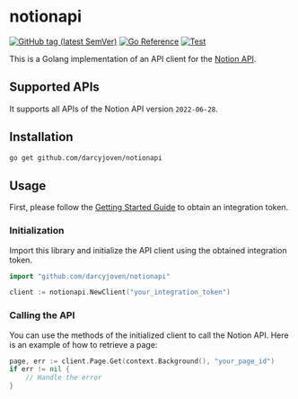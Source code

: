 # notionapi

[![GitHub tag (latest SemVer)](https://img.shields.io/github/v/tag/jomei/notionapi?label=go%20module)](https://github.com/darcyjoven/notionapi/tags)
[![Go Reference](https://pkg.go.dev/badge/github.com/darcyjoven/notionapi.svg)](https://pkg.go.dev/github.com/darcyjoven/notionapi)
[![Test](https://github.com/darcyjoven/notionapi/actions/workflows/test.yml/badge.svg)](https://github.com/darcyjoven/notionapi/actions/workflows/test.yml)

This is a Golang implementation of an API client for the [Notion API](https://developers.notion.com/).

## Supported APIs

It supports all APIs of the Notion API version `2022-06-28`.

## Installation

```bash
go get github.com/darcyjoven/notionapi
```

## Usage

First, please follow the [Getting Started Guide](https://developers.notion.com/docs/getting-started) to obtain an integration token.

### Initialization

Import this library and initialize the API client using the obtained integration token.

```go
import "github.com/darcyjoven/notionapi"

client := notionapi.NewClient("your_integration_token")
```

### Calling the API

You can use the methods of the initialized client to call the Notion API. Here is an example of how to retrieve a page:

```go
page, err := client.Page.Get(context.Background(), "your_page_id")
if err != nil {
    // Handle the error
}
```
